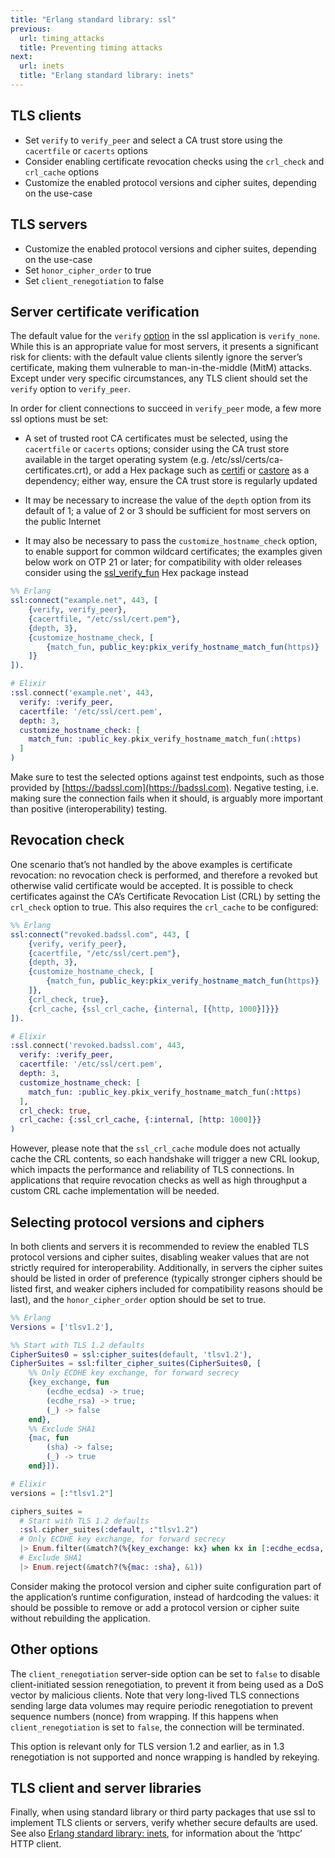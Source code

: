 ```yaml
---
title: "Erlang standard library: ssl"
previous:
  url: timing_attacks
  title: Preventing timing attacks
next:
  url: inets
  title: "Erlang standard library: inets"
---
```


## TLS clients

* Set `verify` to `verify_peer` and select a CA trust store using the `cacertfile` or `cacerts` options
* Consider enabling certificate revocation checks using the `crl_check` and `crl_cache` options
* Customize the enabled protocol versions and cipher suites, depending on the use-case

## TLS servers

* Customize the enabled protocol versions and cipher suites, depending on the use-case
* Set `honor_cipher_order` to true
* Set `client_renegotiation` to false

## Server certificate verification

The default value for the `verify` [option](https://erlang.org/doc/man/ssl.html#TLS/DTLS%20OPTION%20DESCRIPTIONS%20-%20CLIENT) in the ssl application is `verify_none`. While this is an appropriate value for most servers, it presents a significant risk for clients: with the default value clients silently ignore the server’s certificate, making them vulnerable to man-in-the-middle (MitM) attacks. Except under very specific circumstances, any TLS client should set the `verify` option to `verify_peer`.

In order for client connections to succeed in `verify_peer` mode, a few more ssl options must be set:

* A set of trusted root CA certificates must be selected, using the `cacertfile` or `cacerts` options; consider using the CA trust store available in the target operating system (e.g. /etc/ssl/certs/ca-certificates.crt), or add a Hex package such as [certifi](https://hex.pm/packages/certifi) or [castore](https://hex.pm/packages/castore) as a dependency; either way, ensure the CA trust store is regularly updated

* It may be necessary to increase the value of the `depth` option from its default of 1; a value of 2 or 3 should be sufficient for most servers on the public Internet

* It may also be necessary to pass the `customize_hostname_check` option, to enable support for common wildcard certificates; the examples given below work on OTP 21 or later; for compatibility with older releases consider using the [ssl_verify_fun](https://hex.pm/packages/ssl_verify_fun) Hex package instead

```erlang
%% Erlang
ssl:connect("example.net", 443, [
    {verify, verify_peer},
    {cacertfile, "/etc/ssl/cert.pem"},
    {depth, 3},
    {customize_hostname_check, [
        {match_fun, public_key:pkix_verify_hostname_match_fun(https)}
    ]}
]).
```

```elixir
# Elixir
:ssl.connect('example.net', 443,
  verify: :verify_peer,
  cacertfile: '/etc/ssl/cert.pem',
  depth: 3,
  customize_hostname_check: [
    match_fun: :public_key.pkix_verify_hostname_match_fun(:https)
  ]
)
```

Make sure to test the selected options against test endpoints, such as those provided by [https://badssl.com](https://badssl.com). Negative testing, i.e. making sure the connection fails when it should, is arguably more important than positive (interoperability) testing.

## Revocation check

One scenario that’s not handled by the above examples is certificate revocation: no revocation check is performed, and therefore a revoked but otherwise valid certificate would be accepted. It is possible to check certificates against the CA’s Certificate Revocation List (CRL) by setting the `crl_check` option to true. This also requires the `crl_cache` to be configured:

```erlang
%% Erlang
ssl:connect("revoked.badssl.com", 443, [
    {verify, verify_peer},
    {cacertfile, "/etc/ssl/cert.pem"},
    {depth, 3},
    {customize_hostname_check, [
        {match_fun, public_key:pkix_verify_hostname_match_fun(https)}
    ]},
    {crl_check, true},
    {crl_cache, {ssl_crl_cache, {internal, [{http, 1000}]}}}
]).
```

```elixir
# Elixir
:ssl.connect('revoked.badssl.com', 443,
  verify: :verify_peer,
  cacertfile: '/etc/ssl/cert.pem',
  depth: 3,
  customize_hostname_check: [
    match_fun: :public_key.pkix_verify_hostname_match_fun(:https)
  ],
  crl_check: true,
  crl_cache: {:ssl_crl_cache, {:internal, [http: 1000]}}
)
```

However, please note that the `ssl_crl_cache` module does not actually cache the CRL contents, so each handshake will trigger a new CRL lookup, which impacts the performance and reliability of TLS connections. In applications that require revocation checks as well as high throughput a custom CRL cache implementation will be needed.

## Selecting protocol versions and ciphers

In both clients and servers it is recommended to review the enabled TLS protocol versions and cipher suites, disabling weaker values that are not strictly required for interoperability. Additionally, in servers the cipher suites should be listed in order of preference (typically stronger ciphers should be listed first, and weaker ciphers included for compatibility reasons should be last), and the `honor_cipher_order` option should be set to true.

```erlang
%% Erlang
Versions = ['tlsv1.2'],

%% Start with TLS 1.2 defaults
CipherSuites0 = ssl:cipher_suites(default, 'tlsv1.2'),
CipherSuites = ssl:filter_cipher_suites(CipherSuites0, [
    %% Only ECDHE key exchange, for forward secrecy
    {key_exchange, fun
        (ecdhe_ecdsa) -> true;
        (ecdhe_rsa) -> true;
        (_) -> false
    end},
    %% Exclude SHA1
    {mac, fun
        (sha) -> false;
        (_) -> true
    end}]).
```

```elixir
# Elixir
versions = [:"tlsv1.2"]

ciphers_suites =
  # Start with TLS 1.2 defaults
  :ssl.cipher_suites(:default, :"tlsv1.2")
  # Only ECDHE key exchange, for forward secrecy
  |> Enum.filter(&match?(%{key_exchange: kx} when kx in [:ecdhe_ecdsa, :ecdhe_rsa], &1))
  # Exclude SHA1
  |> Enum.reject(&match?(%{mac: :sha}, &1))
```

Consider making the protocol version and cipher suite configuration part of the application’s runtime configuration, instead of hardcoding the values: it should be possible to remove or add a protocol version or cipher suite without rebuilding the application.

## Other options

The `client_renegotiation` server-side option can be set to `false` to disable client-initiated session renegotiation, to prevent it from being used as a DoS vector by malicious clients. Note that very long-lived TLS connections sending large data volumes may require periodic renegotiation to prevent sequence numbers (nonce) from wrapping. If this happens when `client_renegotiation` is set to `false`, the connection will be terminated.

This option is relevant only for TLS version 1.2 and earlier, as in 1.3 renegotiation is not supported and nonce wrapping is handled by rekeying.

## TLS client and server libraries

Finally, when using standard library or third party packages that use ssl to implement TLS clients or servers, verify whether secure defaults are used. See also [Erlang standard library: inets](inets), for information about the ‘httpc’ HTTP client.
